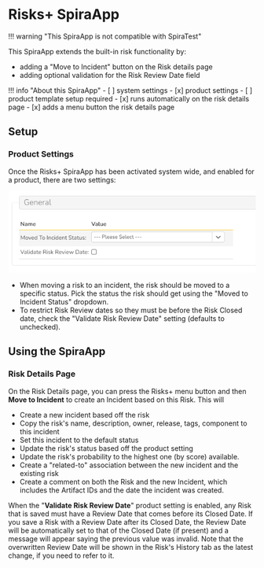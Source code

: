 # Risks+ SpiraApp

!!! warning "This SpiraApp is not compatible with SpiraTest"

This SpiraApp extends the built-in risk functionality by:

- adding a "Move to Incident" button on the Risk details page 
- adding optional validation for the Risk Review Date field

!!! info "About this SpiraApp"
    - [ ] system settings
    - [x] product settings 
    - [ ] product template setup required
    - [x] runs automatically on the risk details page
    - [x] adds a menu button the risk details page

## Setup
### Product Settings
Once the Risks+ SpiraApp has been activated system wide, and enabled for a product, there are two settings:

![Shows two settings. Moved to Incident Status: with a dropdown select, and Validate Risk Review Date?: with a blank text box](img/risksplus-settings.png)

- When moving a risk to an incident, the risk should be moved to a specific status. Pick the status the risk should get using the "Moved to Incident Status" dropdown.
- To restrict Risk Review dates so they must be before the Risk Closed date, check the "Validate Risk Review Date" setting (defaults to unchecked).

## Using the SpiraApp
### Risk Details Page
On the Risk Details page, you can press the Risks+ menu button and then **Move to Incident** to create an Incident based on this Risk. This will

- Create a new incident based off the risk
- Copy the risk's name, description, owner, release, tags, component to this incident
- Set this incident to the default status
- Update the risk's status based off the product setting
- Update the risk's probability to the highest one (by score) available. 
- Create a "related-to" association between the new incident and the existing risk
- Create a comment on both the Risk and the new Incident, which includes the Artifact IDs and the date the incident was created. 

When the "**Validate Risk Review Date**" product setting is enabled, any Risk that is saved must have a Review Date that comes before its Closed Date. If you save a Risk with a Review Date after its Closed Date, the Review Date will be automatically set to that of the Closed Date (if present) and a message will appear saying the previous value was invalid. Note that the overwritten Review Date will be shown in the Risk's History tab as the latest change, if you need to refer to it.
